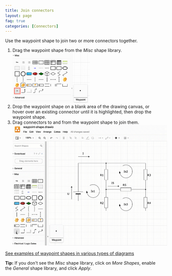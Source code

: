 ```yaml
---
title: Join connectors
layout: page
faq: true
categories: [Connectors]
---
```


Use the waypoint shape to join two or more connectors together. 

1. Drag the waypoint shape from the _Misc_ shape library. 
<br /><img src="/assets/img/blog/waypoint-shape-misc-shape-library.png" style="width=100%;max-width:250px;height:auto;" alt="Drag the waypoint shape from the Misc shape library in diagrams.net">
2. Drop the waypoint shape on a blank area of the drawing canvas, or hover over an existing connector until it is highlighted, then drop the waypoint shape. 
3. Drag connectors to and from the waypoint shape to join them.
<br /><img src="/assets/img/blog/waypoint-shape-circuit.gif" style="width=100%;max-width:500px;height:auto;" alt="Use waypoint shapes in diagrams.net to show contact points in electrical circuit diagrams">

[See examples of waypoint shapes in various types of diagrams](/blog/waypoint-shape.html)

**Tip:** If you don't see the _Misc_ shape library, click on _More Shapes_, enable the _General_ shape library, and click _Apply_. 
